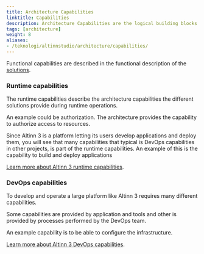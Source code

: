 ```yaml
---
title: Architecture Capabilities
linktitle: Capabilities
description: Architecture Capabilities are the logical building blocks of the solutions. They have been grouped into Development & Operations (DevOps) Capabilities and Runtime (Execution) Capabilities.
tags: [architecture]
weight: 8
aliases:
- /teknologi/altinnstudio/architecture/capabilities/
---
```


Functional capabilities are described in the functional description of the [solutions](/solutions).

### Runtime capabilities

The runtime capabilities describe the architecture capabilities the different solutions provide during runtime operations.

An example could be authorization. The architecture provides the capability to authorize access to resources.

Since Altinn 3 is a platform letting its users develop applications and deploy them, you will see that many capabilities that 
typical is DevOps capabilities in other projects, is part of the runtime capabilities. An example of this is the capability to build and deploy applications

[Learn more about Altinn 3 runtime capabilities](runtime).

### DevOps capabilities

To develop and operate a large platform like Altinn 3 requires many different capabilities.

Some capabilities are provided by application and tools and other is provided by processes performed by the DevOps team.

An example capability is to be able to configure the infrastructure.

[Learn more about Altinn 3 DevOps capabilities](devops).